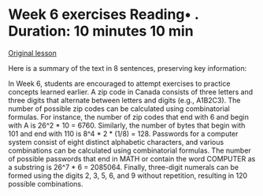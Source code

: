 # Week 6 exercises Reading• . Duration: 10 minutes 10 min

[Original lesson](https://www.coursera.org/learn/uol-fundamentals-of-computer-science/supplement/3kCId/week-6-exercises)

Here is a summary of the text in 8 sentences, preserving key information:

In Week 6, students are encouraged to attempt exercises to practice concepts learned earlier. A zip code in Canada consists of three letters and three digits that alternate between letters and digits (e.g., A1B2C3). The number of possible zip codes can be calculated using combinatorial formulas. For instance, the number of zip codes that end with 6 and begin with A is 26^2 * 10 = 6760. Similarly, the number of bytes that begin with 101 and end with 110 is 8^4 * 2 * (1/8) = 128. Passwords for a computer system consist of eight distinct alphabetic characters, and various combinations can be calculated using combinatorial formulas. The number of possible passwords that end in MATH or contain the word COMPUTER as a substring is 26^7 * 6 = 2085064. Finally, three-digit numerals can be formed using the digits 2, 3, 5, 6, and 9 without repetition, resulting in 120 possible combinations.

